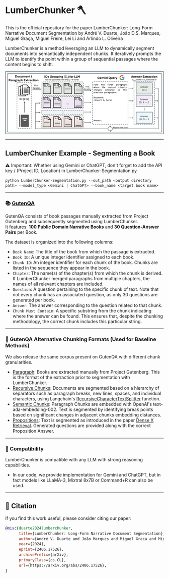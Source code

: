 # LumberChunker 🪓
This is the official repository for the paper LumberChunker: Long-Form Narrative Document Segmentation by André V. Duarte, João D.S. Marques, Miguel Graça, Miguel Freire, Lei Li and Arlindo L. Oliveira<br>

LumberChunker is a method leveraging an LLM to dynamically segment documents into semantically independent chunks. It iteratively prompts the LLM to identify the point within a group of sequential passages where the content begins to shift.

![GitHub Logo](LumberChunker_pipeline.png)


---
## LumberChunker Example - Segmenting a Book
⚠ Important: Whether using Gemini or ChatGPT, don't forget to add the API key / (Project ID, Location) in LumberChunker-Segmentation.py<br>

```
python LumberChunker-Segmentation.py --out_path <output directory path> --model_type <Gemini | ChatGPT> --book_name <target book name>
```
---

### 📚 [GutenQA](https://huggingface.co/datasets/LumberChunker/GutenQA)
GutenQA consists of book passages manually extracted from Project Gutenberg and subsequently segmented using LumberChunker.<br>
It features: **100 Public Domain Narrative Books** and **30 Question-Answer Pairs** per Book.<br>

The dataset is organized into the following columns:
- `Book Name`: The title of the book from which the passage is extracted.
- `Book ID`: A unique integer identifier assigned to each book.
- `Chunk ID`: An integer identifier for each chunk of the book. Chunks are listed in the sequence they appear in the book.
- `Chapter`: The name(s) of the chapter(s) from which the chunk is derived. If LumberChunker merged paragraphs from multiple chapters, the names of all relevant chapters are included.
- `Question`: A question pertaining to the specific chunk of text. Note that not every chunk has an associated question, as only 30 questions are generated per book.
- `Answer`: The answer corresponding to the question related to that chunk.
- `Chunk Must Contain`: A specific substring from the chunk indicating where the answer can be found. This ensures that, despite the chunking methodology, the correct chunk includes this particular string.



---
### 📖 GutenQA Alternative Chunking Formats (Used for Baseline Methods)
We also release the same corpus present on GutenQA with different chunk granularities.
- [Paragraph](https://huggingface.co/datasets/LumberChunker/GutenQA_Paragraphs): Books are extracted manually from Project Gutenberg. This is the format of the extraction prior to segmentation with LumberChunker.
- [Recursive Chunks](https://huggingface.co/datasets/LumberChunker/GutenQA_Recursive): Documents are segmented based on a hierarchy of separators such as paragraph breaks, new lines, spaces, and individual characters, using Langchain's [RecursiveCharacterTextSplitter](https://api.python.langchain.com/en/latest/character/langchain_text_splitters.character.RecursiveCharacterTextSplitter.html) function.
- [Semantic Chunks](https://huggingface.co/datasets/LumberChunker/GutenQA_Semantic): Paragraph Chunks are embedded with OpenAI's text-ada-embedding-002. Text is segmented by identifying break points based on significant changes in adjacent chunks embedding distances.
- [Propositions](https://huggingface.co/datasets/LumberChunker/GutenQA_Propositions): Text is segmented as introduced in the paper [Dense X Retrieval](https://arxiv.org/abs/2312.06648). Generated questions are provided along with the correct Proposition Answer.


---
### 🤝 Compatibility
LumberChunker is compatible with any LLM with strong reasoning capabilities.<br>
- In our code, we provide implementation for Gemini and ChatGPT, but in fact models like LLaMA-3, Mixtral 8x7B or Command+R can also be used.<br>


---
## 💬 Citation

If you find this work useful, please consider citing our paper:

```bibtex
@misc{duarte2024lumberchunker,
      title={LumberChunker: Long-Form Narrative Document Segmentation}, 
      author={André V. Duarte and João Marques and Miguel Graça and Miguel Freire and Lei Li and Arlindo L. Oliveira},
      year={2024},
      eprint={2406.17526},
      archivePrefix={arXiv},
      primaryClass={cs.CL},
      url={https://arxiv.org/abs/2406.17526}, 
}
```
